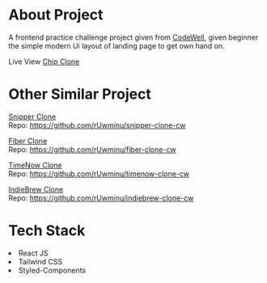 # About Project

A frontend practice challenge project given from <a href='https://www.codewell.cc/'>CodeWell</a>, 
given beginner the simple modern Ui layout of landing page to get own hand on.

Live View <a href='https://ruwminu.github.io/chip-clone-cw/'>Chip Clone</a> 

# Other Similar Project

<a href='https://ruwminu.github.io/snipper-clone-cw/'>Snipper Clone</a> <br/>
Repo: https://github.com/rUwminu/snipper-clone-cw

<a href='https://ruwminu.github.io/fiber-clone-cw/'>Fiber Clone</a> <br/>
Repo: https://github.com/rUwminu/fiber-clone-cw

<a href='https://ruwminu.github.io/timenow-clone-cw/'>TimeNow Clone</a> <br/>
Repo: https://github.com/rUwminu/timenow-clone-cw

<a href='https://ruwminu.github.io/indiebrew-clone-cw/'>IndieBrew Clone</a> <br/>
Repo: https://github.com/rUwminu/indiebrew-clone-cw

# Tech Stack

<li>React JS</li>
<li>Tailwind CSS</li>
<li>Styled-Components</li>


